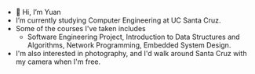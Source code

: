 - 👋 Hi, I’m Yuan
- I’m currently studying Computer Engineering at UC Santa Cruz.
- Some of the courses I've taken includes 
    - Software Engineering Project, Introduction to Data Structures and Algorithms, Network Programming, Embedded System Design.
- I'm also interested in photography, and I'd walk around Santa Cruz with my camera when I'm free.


<!---
yuan0-0jia/yuan0-0jia is a ✨ special ✨ repository because its `README.md` (this file) appears on your GitHub profile.
You can click the Preview link to take a look at your changes.
--->
